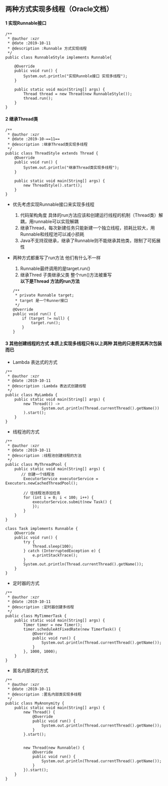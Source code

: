 两种方式实现多线程（Oracle文档）
---

#### 1 实现Runnable接口 

```
/**
 * @author :xzr
 * @date :2019-10-11
 * @description :Runnable 方式实现线程
 */
public class RunnableStyle implements Runnable{

    @Override
    public void run() {
        System.out.println("实现Runnble接口 实现多线程");
    }

    public static void main(String[] args) {
        Thread thread = new Thread(new RunnableStyle());
        thread.run();
    }
}
```

#### 2 继承Thread类

```
/**
 * @author :xzr
 * @date :2019-10-==11==
 * @description :继承Thread类实现多线程
 */
public class ThreadStyle extends Thread {
    @Override
    public void run() {
        System.out.println("继承Thread类实现多线程");
    }

    public static void main(String[] args) {
        new ThreadStyle().start();
    }
}
```

- 优先考虑实现Runnable接口来实现多线程
    1. 代码架构角度 具体的run方法应该和创建运行线程的机制（Thread类）解耦，用runnable可以实现解耦  
    2. 继承Thread，每次新建任务只能新建一个独立线程，损耗比较大，用Runnable和线程池可以减小损耗
    3. Java不支持双继承，继承了Runnable则不能继承其他类，限制了可拓展性

- 两种方式都重写了run方法 他们有什么不一样
   1. Runnable最终调用的是target.run()
   2. 继承Thred 子类继承父类 整个run()方法被重写
   <br/><b>以下是Thread 方法的run方法</b>    
   
    ```
    /**
     * private Runnable target; 
     * target 是一个Runner接口
     */
    @Override
    public void run() {
        if (target != null) {
            target.run();
        }
    }
    ```
#### 3 其他创建线程的方式 本质上实现多线程只有以上两种 其他的只是将其再次包装而已
- Lambda 表达式的方式

```
/**
 * @author :xzr
 * @date :2019-10-11
 * @description :Lambda 表达式创建线程
 */
public class MyLambda {
    public static void main(String[] args) {
        new Thread(() ->
                System.out.println(Thread.currentThread().getName())
        ).start();
    }
}
```

- 线程池的方式

```
/**
 * @author :xzr
 * @date :2019-10-11
 * @description :线程池创建线程的方法
 */
public class MyThreadPool {
    public static void main(String[] args) {
       // 创建一个线程池
        ExecutorService executorService = Executors.newCachedThreadPool();

        // 往线程池添加任务
        for (int i = 0; i < 100; i++) {
            executorService.submit(new Task() {
            });
        }
    }
}

class Task implements Runnable {
    @Override
    public void run() {
        try {
            Thread.sleep(100);
        } catch (InterruptedException e) {
            e.printStackTrace();
        }
        System.out.println(Thread.currentThread().getName());
    }
}
```

- 定时器的方式

```
/**
 * @author :xzr
 * @date :2019-10-11
 * @description :定时器创建多线程
 */
public class MyTimmerTask {
    public static void main(String[] args) {
        Timer timer = new Timer();
        timer.scheduleAtFixedRate(new TimerTask() {
            @Override
            public void run() {
                System.out.println(Thread.currentThread().getName());
            }
        }, 1000, 1000);
    }
}
```

- 匿名内部类的方式

```
/**
 * @author :xzr
 * @date :2019-10-11
 * @description :匿名内部类实现多线程
 */
public class MyAnonymity {
    public static void main(String[] args) {
        new Thread() {
            @Override
            public void run() {
                System.out.println(Thread.currentThread().getName());
            }
        }.start();


        new Thread(new Runnable() {
            @Override
            public void run() {
                System.out.println(Thread.currentThread().getName());
            }
        }).start();
    }
}
```
